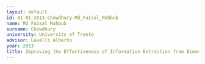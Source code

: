 ```yaml
---
layout: default 
id: 01-01-2013-Chowdhury-Md_Faisal_Mahbub
name: Md Faisal Mahbub
surname: Chowdhury
university: University of Trento
advisor: Lavelli Alberto
year: 2013
title: Improving the Effectiveness of Information Extraction from Biomedical Text
---
```

